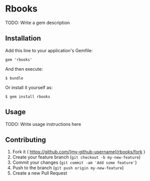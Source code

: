 # Rbooks

TODO: Write a gem description

## Installation

Add this line to your application's Gemfile:

    gem 'rbooks'

And then execute:

    $ bundle

Or install it yourself as:

    $ gem install rbooks

## Usage

TODO: Write usage instructions here

## Contributing

1. Fork it ( https://github.com/[my-github-username]/rbooks/fork )
2. Create your feature branch (`git checkout -b my-new-feature`)
3. Commit your changes (`git commit -am 'Add some feature'`)
4. Push to the branch (`git push origin my-new-feature`)
5. Create a new Pull Request
